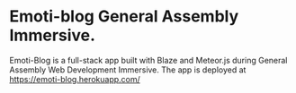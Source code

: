 # Emoti-blog General Assembly Immersive. 
Emoti-Blog is a full-stack app built with Blaze and Meteor.js during General Assembly Web Development Immersive.
The app is deployed at https://emoti-blog.herokuapp.com/
